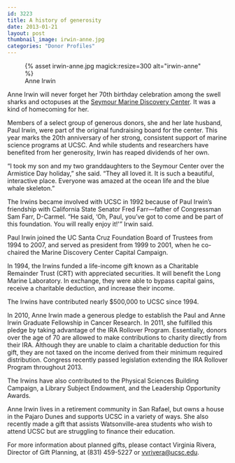 ```yaml
---
id: 3223
title: A history of generosity
date: 2013-01-21
layout: post
thumbnail_image: irwin-anne.jpg
categories: "Donor Profiles"
---
```

<figure class="inline-image right">
{% asset irwin-anne.jpg magick:resize=300 alt="irwin-anne" %}<figcaption>Anne Irwin</figcaption></figure>

Anne Irwin will never forget her 70th birthday celebration among the swell sharks and octopuses at the [Seymour Marine Discovery Center](https://seymourcenter.ucsc.edu/). It was a kind of homecoming for her.

Members of a select group of generous donors, she and her late husband, Paul Irwin, were part of the original fundraising board for the center. This year marks the 20th anniversary of her strong, consistent support of marine science programs at UCSC. And while students and researchers have benefited from her generosity, Irwin has reaped dividends of her own.

&#8220;I took my son and my two granddaughters to the Seymour Center over the Armistice Day holiday,&#8221; she said. &#8220;They all loved it. It is such a beautiful, interactive place. Everyone was amazed at the ocean life and the blue whale skeleton.&#8221;

The Irwins became involved with UCSC in 1992 because of Paul Irwin&#8217;s friendship with California State Senator Fred Farr—father of Congressman Sam Farr, D-Carmel. &#8220;He said, &#8216;Oh, Paul, you&#8217;ve got to come and be part of this foundation. You will really enjoy it!'&#8221; Irwin said.

Paul Irwin joined the UC Santa Cruz Foundation Board of Trustees from 1994 to 2007, and served as president from 1999 to 2001, when he co-chaired the Marine Discovery Center Capital Campaign.

In 1994, the Irwins funded a life-income gift known as a Charitable Remainder Trust (CRT) with appreciated securities. It will benefit the Long Marine Laboratory. In exchange, they were able to bypass capital gains, receive a charitable deduction, and increase their income.

The Irwins have contributed nearly $500,000 to UCSC since 1994.

In 2010, Anne Irwin made a generous pledge to establish the Paul and Anne Irwin Graduate Fellowship in Cancer Research. In 2011, she fulfilled this pledge by taking advantage of the IRA Rollover Program. Essentially, donors over the age of 70 are allowed to make contributions to charity directly from their IRA. Although they are unable to claim a charitable deduction for this gift, they are not taxed on the income derived from their minimum required distribution. Congress recently passed legislation extending the IRA Rollover Program throughout 2013.

The Irwins have also contributed to the Physical Sciences Building Campaign, a Library Subject Endowment, and the Leadership Opportunity Awards.

Anne Irwin lives in a retirement community in San Rafael, but owns a house in the Pajaro Dunes and supports UCSC in a variety of ways. She also recently made a gift that assists Watsonville-area students who wish to attend UCSC but are struggling to finance their education.

For more information about planned gifts, please contact Virginia Rivera, Director of Gift Planning, at (831) 459-5227 or <vvrivera@ucsc.edu>.

